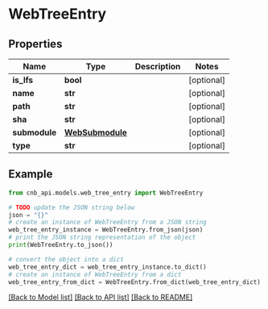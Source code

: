 # WebTreeEntry


## Properties

Name | Type | Description | Notes
------------ | ------------- | ------------- | -------------
**is_lfs** | **bool** |  | [optional] 
**name** | **str** |  | [optional] 
**path** | **str** |  | [optional] 
**sha** | **str** |  | [optional] 
**submodule** | [**WebSubmodule**](WebSubmodule.md) |  | [optional] 
**type** | **str** |  | [optional] 

## Example

```python
from cnb_api.models.web_tree_entry import WebTreeEntry

# TODO update the JSON string below
json = "{}"
# create an instance of WebTreeEntry from a JSON string
web_tree_entry_instance = WebTreeEntry.from_json(json)
# print the JSON string representation of the object
print(WebTreeEntry.to_json())

# convert the object into a dict
web_tree_entry_dict = web_tree_entry_instance.to_dict()
# create an instance of WebTreeEntry from a dict
web_tree_entry_from_dict = WebTreeEntry.from_dict(web_tree_entry_dict)
```
[[Back to Model list]](../README.md#documentation-for-models) [[Back to API list]](../README.md#documentation-for-api-endpoints) [[Back to README]](../README.md)


